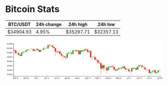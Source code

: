 # Bitcoin Stats

BTC/USDT|24h change|24h high|24h low|
|---|---|---|---|
|$34904.93|4.95%|$35297.71|$32357.13|

<img src="./chart.svg">
